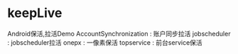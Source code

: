 # keepLive
Android保活,拉活Demo
AccountSynchronization : 账户同步拉活
jobscheduler : jobscheduler拉活
onepx : 一像素保活
topservice : 前台service保活
